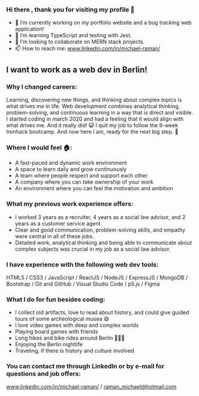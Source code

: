 ### Hi there , thank you for visiting my profile 🙌

 - 🔭 I’m currently working on my portfolio website and a bug tracking web application!
 - 🌱 I’m learning TypeScript and testing with Jest.
 - 👯 I’m looking to collaborate on MERN stack projects.
 - 📫 How to reach me: www.linkedin.com/in/michael-raman/

## I want to work as a web dev in Berlin!

### Why I changed careers: 

Learning, discovering new things, and thinking about complex topics is what drives me in life. Web development combines analytical thinking, problem-solving, and continuous learning in a way that is direct and visible. I started coding in march 2020 and had a feeling that it would align with what drives me. And it really did! 😺 I quit my job to follow the 9-week Ironhack bootcamp. And now here I am, ready for the next big step. 🚀

### Where I would feel 🏠: 

- A fast-paced and dynamic work environment
- A space to learn daily and grow continuously 
- A team where people respect and support each other
- A company where you can take ownership of your work
- An environment where you can feel the motivation and ambition

 ### What my previous work experience offers: 

 - I worked 3 years as a recruiter, 4 years as a social law advisor, and 2 years as a customer service agent.
 - Clear and good communication, problem-solving skills, and empathy were central in all of these jobs. 
 - Detailed work, analytical thinking and being able to communicate about complex subjects was crucial in my job as a social law advisor.

### I have experience with the following web dev tools: 

HTML5 / CSS3 / JavaScript / ReactJS / NodeJS / ExpressJS / MongoDB / Bootstrap / Git and GitHub / Visual Studio Code / p5.js / Figma

### What I do for fun besides coding:

- I collect old artifacts, love to read about history, and could give guided tours of some archeological musea 😄
- I love video games with deep and complex worlds
- Playing board games with friends
- Long hikes and bike rides around Berlin 🌲🌲🌲
- Enjoying the Berlin nightlife
- Traveling, if there is history and culture involved 

### You can contact me through LinkedIn or by e-mail for questions and job offers: 

www.linkedin.com/in/michael-raman/ / raman_michael@hotmail.com 
